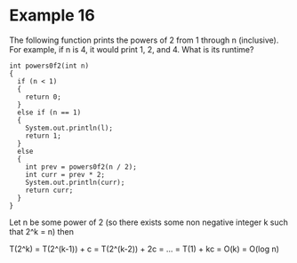 # Example 16

The following function prints the powers of 2 from 1 through n (inclusive). For example, if n is 4, it would
print 1, 2, and 4. What is its runtime?

```
int powers0f2(int n)
{
  if (n < 1)
  {
    return 0;
  }
  else if (n == 1)
  {
    System.out.println(l);
    return 1;
  }
  else
  {
    int prev = powers0f2(n / 2);
    int curr = prev * 2;
    System.out.println(curr);
    return curr;
  }
}
```

Let n be some power of 2 (so there exists some non negative integer k such that 2^k = n) then

T(2^k) = T(2^(k-1)) + c
  = T(2^(k-2)) + 2c
  = ...
  = T(1) + kc = O(k) = O(log n)
